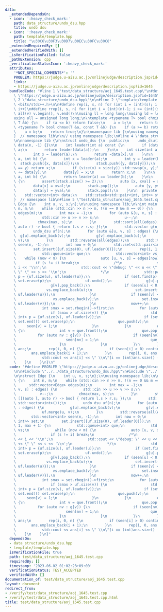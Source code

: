 ```yaml
---
data:
  _extendedDependsOn:
  - icon: ':heavy_check_mark:'
    path: data_structure/undo_dsu.hpp
    title: undo dsu
  - icon: ':heavy_check_mark:'
    path: template/template.hpp
    title: "\u30C6\u30F3\u30D7\u30EC\u30FC\u30C8"
  _extendedRequiredBy: []
  _extendedVerifiedWith: []
  _isVerificationFailed: false
  _pathExtension: cpp
  _verificationStatusIcon: ':heavy_check_mark:'
  attributes:
    '*NOT_SPECIAL_COMMENTS*': ''
    PROBLEM: https://judge.u-aizu.ac.jp/onlinejudge/description.jsp?id=1645
    links:
    - https://judge.u-aizu.ac.jp/onlinejudge/description.jsp?id=1645
  bundledCode: "#line 1 \"test/data_structure/aoj_1645.test.cpp\"\n#define PROBLEM\
    \ \"https://judge.u-aizu.ac.jp/onlinejudge/description.jsp?id=1645\"\n\n#line\
    \ 2 \"data_structure/undo_dsu.hpp\"\n\n#line 2 \"template/template.hpp\"\n\n#include\
    \ <bits/stdc++.h>\n\n#define rep(i, s, n) for (int i = (int)(s); i < (int)(n);\
    \ i++)\n#define rrep(i, s, n) for (int i = (int)(n)-1; i >= (int)(s); i--)\n#define\
    \ all(v) v.begin(), v.end()\n\nusing ll = long long;\nusing ld = long double;\n\
    using ull = unsigned long long;\n\ntemplate <typename T> bool chmin(T &a, const\
    \ T &b) {\n    if (a <= b) return false;\n    a = b;\n    return true;\n}\ntemplate\
    \ <typename T> bool chmax(T &a, const T &b) {\n    if (a >= b) return false;\n\
    \    a = b;\n    return true;\n}\n\nnamespace lib {\n\nusing namespace std;\n\n\
    }  // namespace lib\n\n// using namespace lib;\n#line 4 \"data_structure/undo_dsu.hpp\"\
    \n\nnamespace lib {\n\nstruct undo_dsu {\n  public:\n    undo_dsu(int n) : n(n),\
    \ data(n, -1) {}\n\n    int leader(int a) const {\n        if (data[a] < 0) return\
    \ a;\n        return leader(data[a]);\n    }\n\n    int size(int a) const {\n\
    \        int x = leader(a);\n        return -data[x];\n    }\n\n    int merge(int\
    \ a, int b) {\n        int x = leader(a);\n        int y = leader(b);\n      \
    \  stack.push({x, data[x]});\n        stack.push({y, data[y]});\n        if (x\
    \ == y) return x;\n        if (size(x) < size(y)) std::swap(x, y);\n        data[x]\
    \ += data[y];\n        data[y] = x;\n        return x;\n    }\n\n    bool same(int\
    \ a, int b) {\n        return leader(a) == leader(b);\n    }\n\n    void undo()\
    \ {\n        assert(stack.size() >= 2);\n        auto [x, xval] = stack.top();\n\
    \        data[x] = xval;\n        stack.pop();\n        auto [y, yval] = stack.top();\n\
    \        data[y] = yval;\n        stack.pop();\n    }\n\n  private:\n    int n;\n\
    \    std::vector<int> data;\n    std::stack<std::pair<int, int>> stack;\n};\n\n\
    }  // namespace lib\n#line 5 \"test/data_structure/aoj_1645.test.cpp\"\n\nstruct\
    \ Edge {\n    int u, v, s;\n};\n\nusing namespace lib;\n\nint main() {\n    int\
    \ n, m;\n    while (std::cin >> n >> m, !(n == 0 && m == 0)) {\n        std::vector<Edge>\
    \ edges(m);\n        int max = -1;\n        for (auto &[u, v, s] : edges) {\n\
    \            std::cin >> u >> v >> s;\n            u--;\n            v--;\n  \
    \          chmax(max, s);\n        }\n        std::sort(all(edges), [](auto l,\
    \ auto r) -> bool { return l.s > r.s; });\n        std::vector g(n, std::vector<int>());\n\
    \        undo_dsu uf(n);\n        for (auto &[u, v, s] : edges) {\n          \
    \  g[u].emplace_back(v);\n            g[v].emplace_back(u);\n            uf.merge(u,\
    \ v);\n        }\n        std::reverse(all(edges));\n        std::vector<int>\
    \ seen(n, -1);\n        int now = 0;\n        std::set<std::pair<int, int>> set;\n\
    \        set.insert({uf.size(0), uf.leader(0)});\n        rep(i, 1, max + 1) {\n\
    \            std::queue<int> que;\n            std::vector<int> vs;\n        \
    \    while (now < m) {\n                auto [u, v, s] = edges[now];\n       \
    \         if (s != i) break;\n                /*\n                std::cout <<\
    \ i << '\\n';\n                std::cout << \"debug: \" << u << \" \" << v <<\
    \ \" \" << s << '\\n';\n                */\n                std::pair<int, int>\
    \ p = {uf.size(u), uf.leader(u)};\n                if (set.find(p) != set.end())\
    \ set.erase(p);\n                uf.undo();\n                g[u].pop_back();\n\
    \                g[v].pop_back();\n                if (seen[u] < 0) {\n      \
    \              vs.emplace_back(u);\n                    set.insert({uf.size(u),\
    \ uf.leader(u)});\n                }\n                if (seen[v] < 0) {\n   \
    \                 vs.emplace_back(v);\n                    set.insert({uf.size(v),\
    \ uf.leader(v)});\n                }\n                now++;\n            }\n\
    \            int smax = set.rbegin()->first;\n            for (auto v : vs) {\n\
    \                if (smax > uf.size(v)) {\n                    std::pair<int,\
    \ int> p = {uf.size(v), uf.leader(v)};\n                    if (set.find(p) !=\
    \ set.end()) set.erase(p);\n                    que.push(v);\n               \
    \     seen[v] = 1;\n                }\n            }\n            while (!que.empty())\
    \ {\n                int v = que.front();\n                que.pop();\n      \
    \          for (auto nv : g[v]) {\n                    if (seen[nv] < 0) {\n \
    \                       seen[nv] = 1;\n                        que.push(nv);\n\
    \                    }\n                }\n            }\n        }\n        std::vector<int>\
    \ ans;\n        rep(i, 0, n) {\n            if (seen[i] > 0) continue;\n     \
    \       ans.emplace_back(i + 1);\n        }\n        rep(i, 0, ans.size()) {\n\
    \            std::cout << ans[i] << \" \\n\"[i == (int)ans.size() - 1];\n    \
    \    }\n    }\n}\n"
  code: "#define PROBLEM \"https://judge.u-aizu.ac.jp/onlinejudge/description.jsp?id=1645\"\
    \n\n#include \"../../data_structure/undo_dsu.hpp\"\n#include \"../../template/template.hpp\"\
    \n\nstruct Edge {\n    int u, v, s;\n};\n\nusing namespace lib;\n\nint main()\
    \ {\n    int n, m;\n    while (std::cin >> n >> m, !(n == 0 && m == 0)) {\n  \
    \      std::vector<Edge> edges(m);\n        int max = -1;\n        for (auto &[u,\
    \ v, s] : edges) {\n            std::cin >> u >> v >> s;\n            u--;\n \
    \           v--;\n            chmax(max, s);\n        }\n        std::sort(all(edges),\
    \ [](auto l, auto r) -> bool { return l.s > r.s; });\n        std::vector g(n,\
    \ std::vector<int>());\n        undo_dsu uf(n);\n        for (auto &[u, v, s]\
    \ : edges) {\n            g[u].emplace_back(v);\n            g[v].emplace_back(u);\n\
    \            uf.merge(u, v);\n        }\n        std::reverse(all(edges));\n \
    \       std::vector<int> seen(n, -1);\n        int now = 0;\n        std::set<std::pair<int,\
    \ int>> set;\n        set.insert({uf.size(0), uf.leader(0)});\n        rep(i,\
    \ 1, max + 1) {\n            std::queue<int> que;\n            std::vector<int>\
    \ vs;\n            while (now < m) {\n                auto [u, v, s] = edges[now];\n\
    \                if (s != i) break;\n                /*\n                std::cout\
    \ << i << '\\n';\n                std::cout << \"debug: \" << u << \" \" << v\
    \ << \" \" << s << '\\n';\n                */\n                std::pair<int,\
    \ int> p = {uf.size(u), uf.leader(u)};\n                if (set.find(p) != set.end())\
    \ set.erase(p);\n                uf.undo();\n                g[u].pop_back();\n\
    \                g[v].pop_back();\n                if (seen[u] < 0) {\n      \
    \              vs.emplace_back(u);\n                    set.insert({uf.size(u),\
    \ uf.leader(u)});\n                }\n                if (seen[v] < 0) {\n   \
    \                 vs.emplace_back(v);\n                    set.insert({uf.size(v),\
    \ uf.leader(v)});\n                }\n                now++;\n            }\n\
    \            int smax = set.rbegin()->first;\n            for (auto v : vs) {\n\
    \                if (smax > uf.size(v)) {\n                    std::pair<int,\
    \ int> p = {uf.size(v), uf.leader(v)};\n                    if (set.find(p) !=\
    \ set.end()) set.erase(p);\n                    que.push(v);\n               \
    \     seen[v] = 1;\n                }\n            }\n            while (!que.empty())\
    \ {\n                int v = que.front();\n                que.pop();\n      \
    \          for (auto nv : g[v]) {\n                    if (seen[nv] < 0) {\n \
    \                       seen[nv] = 1;\n                        que.push(nv);\n\
    \                    }\n                }\n            }\n        }\n        std::vector<int>\
    \ ans;\n        rep(i, 0, n) {\n            if (seen[i] > 0) continue;\n     \
    \       ans.emplace_back(i + 1);\n        }\n        rep(i, 0, ans.size()) {\n\
    \            std::cout << ans[i] << \" \\n\"[i == (int)ans.size() - 1];\n    \
    \    }\n    }\n}"
  dependsOn:
  - data_structure/undo_dsu.hpp
  - template/template.hpp
  isVerificationFile: true
  path: test/data_structure/aoj_1645.test.cpp
  requiredBy: []
  timestamp: '2023-06-02 01:02:23+09:00'
  verificationStatus: TEST_ACCEPTED
  verifiedWith: []
documentation_of: test/data_structure/aoj_1645.test.cpp
layout: document
redirect_from:
- /verify/test/data_structure/aoj_1645.test.cpp
- /verify/test/data_structure/aoj_1645.test.cpp.html
title: test/data_structure/aoj_1645.test.cpp
---
```

